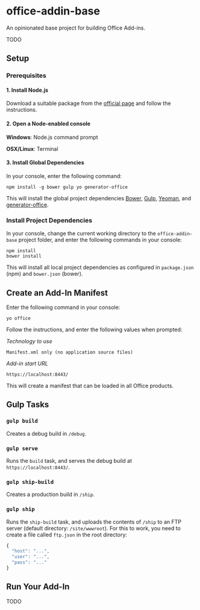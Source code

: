 # office-addin-base
An opinionated base project for building Office Add-ins.

TODO

## Setup
### Prerequisites
#### 1. Install Node.js
Download a suitable package from the [official page](https://nodejs.org/en/) and follow the instructions.
#### 2. Open a Node-enabled console
**Windows**: Node.js command prompt

**OSX/Linux**: Terminal
#### 3. Install Global Dependencies
In your console, enter the following command:
```
npm install -g bower gulp yo generator-office
```
This will install the global project dependencies [Bower](http://bower.io/), [Gulp](http://gulpjs.com/), [Yeoman](http://yeoman.io/), and [generator-office](https://github.com/officedev/generator-office).

### Install Project Dependencies
In your console, change the current working directory to the `office-addin-base` project folder, and enter the following commands in your console:
```
npm install
bower install
```
This will install all local project dependencies as configured in `package.json` (npm) and `bower.json` (bower).

## Create an Add-In Manifest
Enter the following command in your console:
```
yo office
```
Follow the instructions, and enter the following values when prompted:

_Technology to use_
```
Manifest.xml only (no application source files)
```

_Add-in start URL_
```
https://localhost:8443/
```
This will create a manifest that can be loaded in all Office products.

## Gulp Tasks
### `gulp build`
Creates a debug build in `/debug`.

### `gulp serve`
Runs the `build` task, and serves the debug build at `https://localhost:8443/`.

### `gulp ship-build`
Creates a production build in `/ship`.

### `gulp ship`
Runs the `ship-build` task, and uploads the contents of `/ship` to an FTP server (default directory: `/site/wwwroot`). For this to work, you need to create a file called `ftp.json` in the root directory:
```javascript
{
  "host": "...",
  "user": "...",
  "pass": "..."
}
```

## Run Your Add-In
TODO